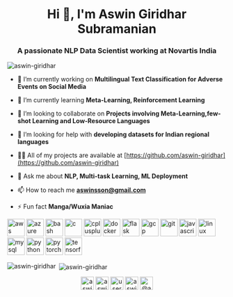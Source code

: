 <h1 align="center">Hi 👋, I'm Aswin Giridhar Subramanian</h1>
<h3 align="center">A passionate NLP Data Scientist working at Novartis India</h3>

<p align="left"> <img src="https://komarev.com/ghpvc/?username=aswin-giridhar" alt="aswin-giridhar" /> </p>

- 🔭 I’m currently working on **Multilingual Text Classification for Adverse Events on Social Media**

- 🌱 I’m currently learning **Meta-Learning, Reinforcement Learning**

- 👯 I’m looking to collaborate on **Projects involving Meta-Learning,few-shot Learning and Low-Resource Languages**

- 🤝 I’m looking for help with **developing datasets for Indian regional languages**

- 👨‍💻 All of my projects are available at [https://github.com/aswin-giridhar](https://github.com/aswin-giridhar)

- 💬 Ask me about **NLP, Multi-task Learning, ML Deployment**

- 📫 How to reach me **aswinsson@gmail.com**

- ⚡ Fun fact **Manga/Wuxia Maniac**

<p align="left"><img src="https://devicons.github.io/devicon/devicon.git/icons/amazonwebservices/amazonwebservices-original-wordmark.svg" alt="aws" width="40" height="40"/> <img src="https://www.vectorlogo.zone/logos/microsoft_azure/microsoft_azure-icon.svg" alt="azure" width="40" height="40"/> <img src="https://www.vectorlogo.zone/logos/gnu_bash/gnu_bash-icon.svg" alt="bash" width="40" height="40"/> <img src="https://devicons.github.io/devicon/devicon.git/icons/c/c-original.svg" alt="c" width="40" height="40"/> <img src="https://devicons.github.io/devicon/devicon.git/icons/cplusplus/cplusplus-original.svg" alt="cplusplus" width="40" height="40"/> <img src="https://devicons.github.io/devicon/devicon.git/icons/docker/docker-original-wordmark.svg" alt="docker" width="40" height="40"/> <img src="https://www.vectorlogo.zone/logos/pocoo_flask/pocoo_flask-icon.svg" alt="flask" width="40" height="40"/> <img src="https://www.vectorlogo.zone/logos/google_cloud/google_cloud-icon.svg" alt="gcp" width="40" height="40"/> <img src="https://www.vectorlogo.zone/logos/git-scm/git-scm-icon.svg" alt="git" width="40" height="40"/> <img src="https://devicons.github.io/devicon/devicon.git/icons/javascript/javascript-original.svg" alt="javascript" width="40" height="40"/> <img src="https://devicons.github.io/devicon/devicon.git/icons/linux/linux-original.svg" alt="linux" width="40" height="40"/> <img src="https://devicons.github.io/devicon/devicon.git/icons/mysql/mysql-original-wordmark.svg" alt="mysql" width="40" height="40"/> <img src="https://devicons.github.io/devicon/devicon.git/icons/python/python-original.svg" alt="python" width="40" height="40"/> <img src="https://www.vectorlogo.zone/logos/pytorch/pytorch-icon.svg" alt="pytorch" width="40" height="40"/> <img src="https://www.vectorlogo.zone/logos/tensorflow/tensorflow-icon.svg" alt="tensorflow" width="40" height="40"/></p>

<p><img align="left" src="https://github-readme-stats.vercel.app/api/top-langs/?username=aswin-giridhar&layout=compact&hide=html" alt="aswin-giridhar" /></p>

<p>&nbsp;<img align="center" src="https://github-readme-stats.vercel.app/api?username=aswin-giridhar&show_icons=true" alt="aswin-giridhar" /></p>

<p align="center">
<a href="https://twitter.com/aswin_nlp" target="blank"><img align="center" src="https://cdn.jsdelivr.net/npm/simple-icons@3.0.1/icons/twitter.svg" alt="aswin_nlp" height="30" width="30" /></a>
<a href="https://linkedin.com/in/aswin-giridhar-subramanian" target="blank"><img align="center" src="https://cdn.jsdelivr.net/npm/simple-icons@3.0.1/icons/linkedin.svg" alt="aswin-giridhar-subramanian" height="30" width="30" /></a>
<a href="https://stackoverflow.com/users/users/7691008/" target="blank"><img align="center" src="https://cdn.jsdelivr.net/npm/simple-icons@3.0.1/icons/stackoverflow.svg" alt="users/7691008/" height="30" width="30" /></a>
<a href="https://kaggle.com/aswinsson" target="blank"><img align="center" src="https://cdn.jsdelivr.net/npm/simple-icons@3.0.1/icons/kaggle.svg" alt="aswinsson" height="30" width="30" /></a>
<a href="https://medium.com/@aswin_giridhar" target="blank"><img align="center" src="https://cdn.jsdelivr.net/npm/simple-icons@3.0.1/icons/medium.svg" alt="@aswin_giridhar" height="30" width="30" /></a>
</p>

